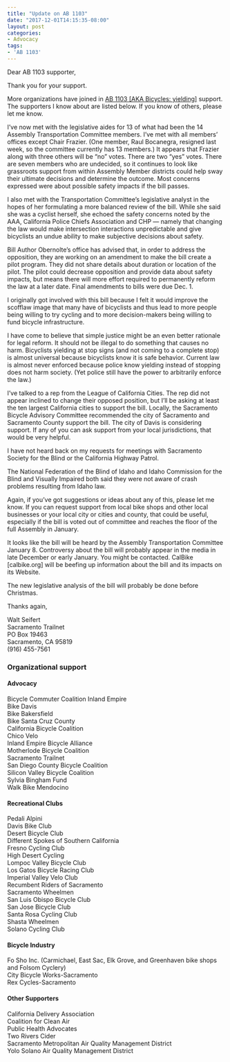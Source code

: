 ```yaml
---
title: "Update on AB 1103"
date: "2017-12-01T14:15:35-08:00"
layout: post
categories:
- Advocacy
tags:
- 'AB 1103'
---
```


Dear AB 1103 supporter,

Thank you for your support.

More organizations have joined in [AB 1103 \[AKA Bicycles: yielding\]](https://leginfo.legislature.ca.gov/faces/billNavClient.xhtml?bill_id=201720180AB1103) support. The supporters I know about are listed below. If you know of others, please let me know.

I’ve now met with the legislative aides for 13 of what had been the 14 Assembly Transportation Committee members. I’ve met with all members’ offices except Chair Frazier. (One member, Raul Bocanegra, resigned last week, so the committee currently has 13 members.) It appears that Frazier along with three others will be “no” votes. There are two “yes” votes. There are seven members who are undecided, so it continues to look like grassroots support from within Assembly Member districts could help sway their ultimate decisions and determine the outcome. Most concerns expressed were about possible safety impacts if the bill passes.

I also met with the Transportation Committee’s legislative analyst in the hopes of her formulating a more balanced review of the bill. While she said she was a cyclist herself, she echoed the safety concerns noted by the AAA, California Police Chiefs Association and CHP — namely that changing the law would make intersection interactions unpredictable and give bicyclists an undue ability to make subjective decisions about safety.

Bill Author Obernolte’s office has advised that, in order to address the opposition, they are working on an amendment to make the bill create a pilot program. They did not share details about duration or location of the pilot. The pilot could decrease opposition and provide data about safety impacts, but means there will more effort required to permanently reform the law at a later date. Final amendments to bills were due Dec. 1.

I originally got involved with this bill because I felt it would improve the scofflaw image that many have of bicyclists and thus lead to more people being willing to try cycling and to more decision-makers being willing to fund bicycle infrastructure.

I have come to believe that simple justice might be an even better rationale for legal reform. It should not be illegal to do something that causes no harm. Bicyclists yielding at stop signs (and not coming to a complete stop) is almost universal because bicyclists know it is safe behavior. Current law is almost never enforced because police know yielding instead of stopping does not harm society. (Yet police still have the power to arbitrarily enforce the law.)

I’ve talked to a rep from the League of California Cities. The rep did not appear inclined to change their opposed position, but I’ll be asking at least the ten largest California cities to support the bill. Locally, the Sacramento Bicycle Advisory Committee recommended the city of Sacramento and Sacramento County support the bill. The city of Davis is considering support. If any of you can ask support from your local jurisdictions, that would be very helpful.

I have not heard back on my requests for meetings with Sacramento Society for the Blind or the California Highway Patrol.

The National Federation of the Blind of Idaho and Idaho Commission for the Blind and Visually Impaired both said they were not aware of crash problems resulting from Idaho law.

Again, if you’ve got suggestions or ideas about any of this, please let me know. If you can request support from local bike shops and other local businesses or your local city or cities and county, that could be useful, especially if the bill is voted out of committee and reaches the floor of the full Assembly in January.

It looks like the bill will be heard by the Assembly Transportation Committee January 8. Controversy about the bill will probably appear in the media in late December or early January. You might be contacted. CalBike \[calbike.org\] will be beefing up information about the bill and its impacts on its Website.

The new legislative analysis of the bill will probably be done before Christmas.

Thanks again,

Walt Seifert  
Sacramento Trailnet  
PO Box 19463  
Sacramento, CA 95819  
(916) 455-7561

### Organizational support

#### Advocacy

Bicycle Commuter Coalition Inland Empire  
Bike Davis  
Bike Bakersfield  
Bike Santa Cruz County  
California Bicycle Coalition  
Chico Velo  
Inland Empire Bicycle Alliance  
Motherlode Bicycle Coalition  
Sacramento Trailnet  
San Diego County Bicycle Coalition  
Silicon Valley Bicycle Coalition  
Sylvia Bingham Fund  
Walk Bike Mendocino

#### Recreational Clubs

Pedali Alpini  
Davis Bike Club  
Desert Bicycle Club  
Different Spokes of Southern California  
Fresno Cycling Club  
High Desert Cycling  
Lompoc Valley Bicycle Club  
Los Gatos Bicycle Racing Club  
Imperial Valley Velo Club  
Recumbent Riders of Sacramento  
Sacramento Wheelmen  
San Luis Obispo Bicycle Club  
San Jose Bicycle Club  
Santa Rosa Cycling Club  
Shasta Wheelmen  
Solano Cycling Club

#### Bicycle Industry

Fo Sho Inc. (Carmichael, East Sac, Elk Grove, and Greenhaven bike shops and Folsom Cyclery)  
City Bicycle Works-Sacramento  
Rex Cycles-Sacramento

#### Other Supporters

California Delivery Association  
Coalition for Clean Air  
Public Health Advocates  
Two Rivers Cider  
Sacramento Metropolitan Air Quality Management District  
Yolo Solano Air Quality Management District